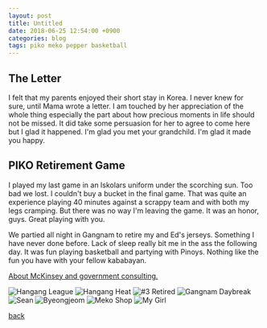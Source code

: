 ```yaml
---
layout: post
title: Untitled
date: 2018-06-25 12:54:00 +0900
categories: blog 
tags: piko meko pepper basketball
---
```


## The Letter

I felt that my parents enjoyed their short stay in Korea. I never knew for sure, until Mama wrote a letter. I am touched by her appreciation of the whole thing especially the part about how precious moments in life should not be missed. It did take some persuasion for her to agree to come here but I glad it happened. I'm glad you met your grandchild. I'm glad it made you happy.

## PIKO Retirement Game

I played my last game in an Iskolars uniform under the scorching sun. Too bad we lost. I couldn't buy a bucket in the final game. That was quite an experience playing 40 minutes against a scrappy team and with both my legs cramping. But there was no way I'm leaving the game. It was an honor, guys. Great playing with you.

We partied all night in Gangnam to retire my and Ed's jerseys. Something I have never done before. Lack of sleep really bit me in the ass the following day. It was fun playing basketball and partying with Pinoys. Nothing like the fun you have with your fellow kababayan.

[About McKinsey and government consulting.](https://www.nytimes.com/2018/06/26/world/africa/mckinsey-south-africa-eskom.html)

![](/assets/img/1806/20180624-hangangleague.jpg "Hangang League")
![](/assets/img/1806/20180624-hangangheat.jpg "Hangang Heat")
![](/assets/img/1806/20180629-retired.jpg "#3 Retired")
![](/assets/img/1806/20180629-gangnamdaybreak.jpg "Gangnam Daybreak")
![](/assets/img/1806/20180624-sean.jpg "Sean")
![](/assets/img/1806/20180625-byeongjeom.jpg "Byeongjeom")
![](/assets/img/1806/20180630-mekoshop.jpg "Meko Shop")
![](/assets/img/1806/20180630-mygirl.jpg "My Girl")

[back](/blog)